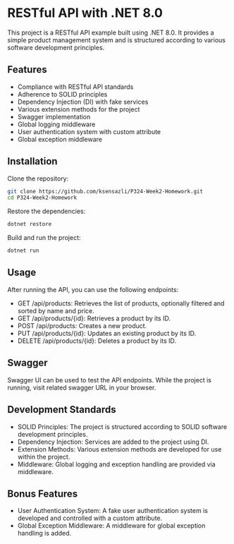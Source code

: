 # RESTful API with .NET 8.0

This project is a RESTful API example built using .NET 8.0. It provides a simple product management system and is structured according to various software development principles.

## Features

- Compliance with RESTful API standards
- Adherence to SOLID principles
- Dependency Injection (DI) with fake services
- Various extension methods for the project
- Swagger implementation
- Global logging middleware
- User authentication system with custom attribute
- Global exception middleware

## Installation

Clone the repository:

```sh
git clone https://github.com/ksensazli/P324-Week2-Homework.git
cd P324-Week2-Homework
```

Restore the dependencies:

```sh
dotnet restore
```

Build and run the project:

```sh
dotnet run
```

## Usage

After running the API, you can use the following endpoints:

- GET /api/products: Retrieves the list of products, optionally filtered and sorted by name and price.
- GET /api/products/{id}: Retrieves a product by its ID.
- POST /api/products: Creates a new product.
- PUT /api/products/{id}: Updates an existing product by its ID.
- DELETE /api/products/{id}: Deletes a product by its ID.

## Swagger

Swagger UI can be used to test the API endpoints. While the project is running, visit related swagger URL in your browser.

## Development Standards

- SOLID Principles: The project is structured according to SOLID software development principles.
- Dependency Injection: Services are added to the project using DI.
- Extension Methods: Various extension methods are developed for use within the project.
- Middleware: Global logging and exception handling are provided via middleware.

## Bonus Features

- User Authentication System: A fake user authentication system is developed and controlled with a custom attribute.
- Global Exception Middleware: A middleware for global exception handling is added.
